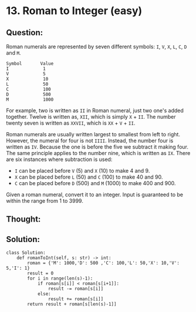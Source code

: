 # 13. Roman to Integer \(easy\)

## Question:

Roman numerals are represented by seven different symbols: `I`, `V`, `X`, `L`, `C`, `D` and `M`.

```text
Symbol       Value
I             1
V             5
X             10
L             50
C             100
D             500
M             1000
```

For example, two is written as `II` in Roman numeral, just two one's added together. Twelve is written as, `XII`, which is simply `X` + `II`. The number twenty seven is written as `XXVII`, which is `XX` + `V` + `II`.

Roman numerals are usually written largest to smallest from left to right. However, the numeral for four is not `IIII`. Instead, the number four is written as `IV`. Because the one is before the five we subtract it making four. The same principle applies to the number nine, which is written as `IX`. There are six instances where subtraction is used:

* `I` can be placed before `V` \(5\) and `X` \(10\) to make 4 and 9. 
* `X` can be placed before `L` \(50\) and `C` \(100\) to make 40 and 90. 
* `C` can be placed before `D` \(500\) and `M` \(1000\) to make 400 and 900.

Given a roman numeral, convert it to an integer. Input is guaranteed to be within the range from 1 to 3999.  
  


## Thought:

## Solution:

```text
class Solution:
    def romanToInt(self, s: str) -> int:
        roman = {'M': 1000,'D': 500 ,'C': 100,'L': 50,'X': 10,'V': 5,'I': 1}
        result = 0
        for i in range(len(s)-1):
            if roman[s[i]] < roman[s[i+1]]:
                result -= roman[s[i]]
            else:
                result += roman[s[i]]
        return result + roman[s[len(s)-1]]
        
```


